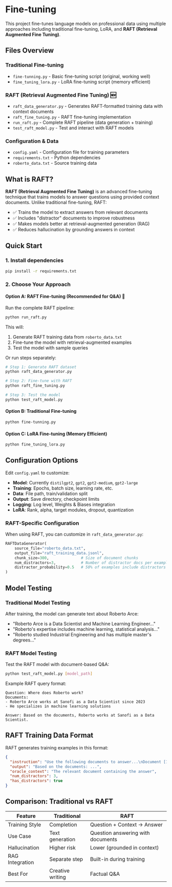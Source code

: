 # Fine-tuning 

This project fine-tunes language models on professional data using multiple approaches including traditional fine-tuning, LoRA, and **RAFT (Retrieval Augmented Fine Tuning)**.

## Files Overview

### Traditional Fine-tuning
- `fine-tunning.py` - Basic fine-tuning script (original, working well)
- `fine_tuning_lora.py` - LoRA fine-tuning script (memory efficient)

### RAFT (Retrieval Augmented Fine Tuning) 🆕
- `raft_data_generator.py` - Generates RAFT-formatted training data with context documents
- `raft_fine_tuning.py` - RAFT fine-tuning implementation
- `run_raft.py` - Complete RAFT pipeline (data generation + training)
- `test_raft_model.py` - Test and interact with RAFT models

### Configuration & Data
- `config.yaml` - Configuration file for training parameters
- `requirements.txt` - Python dependencies
- `roberto_data.txt` - Source training data

## What is RAFT?

**RAFT (Retrieval Augmented Fine Tuning)** is an advanced fine-tuning technique that trains models to answer questions using provided context documents. Unlike traditional fine-tuning, RAFT:

- ✅ Trains the model to extract answers from relevant documents
- ✅ Includes "distractor" documents to improve robustness
- ✅ Makes models better at retrieval-augmented generation (RAG)
- ✅ Reduces hallucination by grounding answers in context

## Quick Start

### 1. Install dependencies

```bash
pip install -r requirements.txt
```

### 2. Choose Your Approach

#### Option A: RAFT Fine-tuning (Recommended for Q&A) 🌟

Run the complete RAFT pipeline:

```bash
python run_raft.py
```

This will:
1. Generate RAFT training data from `roberto_data.txt`
2. Fine-tune the model with retrieval-augmented examples
3. Test the model with sample queries

Or run steps separately:

```bash
# Step 1: Generate RAFT dataset
python raft_data_generator.py

# Step 2: Fine-tune with RAFT
python raft_fine_tuning.py

# Step 3: Test the model
python test_raft_model.py
```

#### Option B: Traditional Fine-tuning

```bash
python fine-tunning.py
```

#### Option C: LoRA Fine-tuning (Memory Efficient)

```bash
python fine_tuning_lora.py
```
 

## Configuration Options

Edit `config.yaml` to customize:

- **Model**: Currently `distilgpt2`, `gpt2`, `gpt2-medium`, `gpt2-large`
- **Training**: Epochs, batch size, learning rate, etc.
- **Data**: File path, train/validation split
- **Output**: Save directory, checkpoint limits
- **Logging**: Log level, Weights & Biases integration
- **LoRA**: Rank, alpha, target modules, dropout, quantization

### RAFT-Specific Configuration

When using RAFT, you can customize in `raft_data_generator.py`:

```python
RAFTDataGenerator(
    source_file="roberto_data.txt",
    output_file="raft_training_data.jsonl",
    chunk_size=300,              # Size of document chunks
    num_distractors=3,           # Number of distractor docs per example
    distractor_probability=0.5   # 50% of examples include distractors
)
```

## Model Testing

### Traditional Model Testing

After training, the model can generate text about Roberto Arce:

- "Roberto Arce is a Data Scientist and Machine Learning Engineer..."
- "Roberto's expertise includes machine learning, statistical analysis..."
- "Roberto studied Industrial Engineering and has multiple master's degrees..."

### RAFT Model Testing

Test the RAFT model with document-based Q&A:

```bash
python test_raft_model.py [model_path]
```

Example RAFT query format:
```
Question: Where does Roberto work?
Documents:
- Roberto Arce works at Sanofi as a Data Scientist since 2023
- He specializes in machine learning solutions

Answer: Based on the documents, Roberto works at Sanofi as a Data Scientist.
```

## RAFT Training Data Format

RAFT generates training examples in this format:

```json
{
  "instruction": "Use the following documents to answer...\nDocument [1]: ...\nQuestion: ...",
  "output": "Based on the documents: ...",
  "oracle_context": "The relevant document containing the answer",
  "num_distractors": 3,
  "has_distractors": true
}
```

## Comparison: Traditional vs RAFT

| Feature | Traditional | RAFT |
|---------|-------------|------|
| Training Style | Completion | Question + Context → Answer |
| Use Case | Text generation | Question answering with documents |
| Hallucination | Higher risk | Lower (grounded in context) |
| RAG Integration | Separate step | Built-in during training |
| Best For | Creative writing | Factual Q&A |
 
